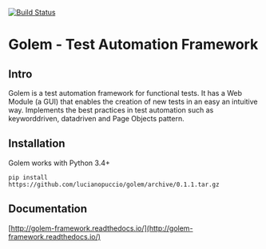 [![Build Status](https://travis-ci.org/lucianopuccio/golem.svg?branch=master)](https://travis-ci.org/lucianopuccio/golem)

Golem - Test Automation Framework
==================================================

Intro
--------------------------------------

Golem is a test automation framework for functional tests. It has a Web Module (a GUI) that enables the creation of new tests in an easy an intuitive way. Implements the best practices in test automation such as keyworddriven, datadriven and Page Objects pattern.


Installation
--------------------------------------

Golem works with Python 3.4+

```
pip install https://github.com/lucianopuccio/golem/archive/0.1.1.tar.gz
```

Documentation
--------------------------------------

[http://golem-framework.readthedocs.io/](http://golem-framework.readthedocs.io/)
